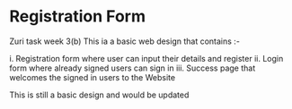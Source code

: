 # Registration Form
 Zuri task week 3(b)
This ia a basic web design that contains :-

   i. Registration form where user can input their details and register
  ii. Login form where already signed users can sign in
  iii. Success page that welcomes the signed in users to the Website

This is still a basic design and  would be updated
